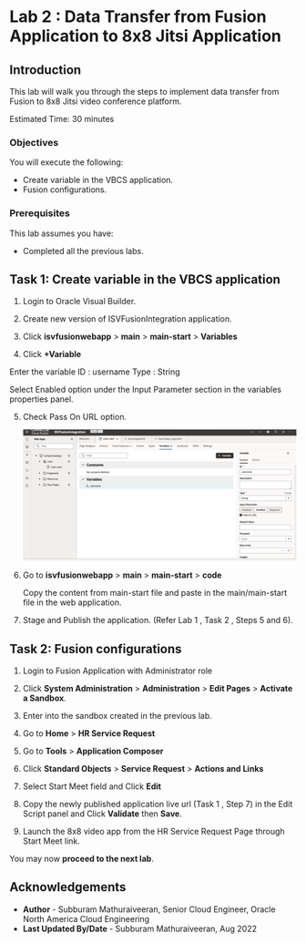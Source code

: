 # Lab 2 : Data Transfer from Fusion Application to 8x8 Jitsi Application

## Introduction

This lab will walk you through the steps to implement data transfer from Fusion to 8x8 Jitsi video conference platform.

Estimated Time: 30 minutes

### Objectives

You will execute the following:
- Create variable in the VBCS application.
- Fusion configurations.

### Prerequisites
This lab assumes you have:
- Completed all the previous labs.


## Task 1: Create variable in the VBCS application

1. Login to Oracle Visual Builder.

2. Create new version of ISVFusionIntegration application.

3. Click **isvfusionwebapp** > **main** > **main-start** > **Variables**

4. Click **+Variable**

  Enter the variable ID : username
                   Type : String

  Select Enabled option under the Input Parameter section in the variables properties panel.

5. Check Pass On URL option.

   ![Variable declaration](images/Screenshot1.png)

6. Go to **isvfusionwebapp** > **main** > **main-start** > **code**  

   Copy the content from main-start file and paste in the main/main-start file in the web application.

7. Stage and Publish the application. (Refer Lab 1 , Task 2 , Steps 5 and 6).

## Task 2: Fusion configurations

1. Login to Fusion Application with Administrator role

2. Click **System Administration** > **Administration** > **Edit Pages** > **Activate a Sandbox**.

3. Enter into the sandbox created in the previous lab.

4. Go to **Home** > **HR Service Request**

5. Go to **Tools** > **Application Composer**

6. Click **Standard Objects** > **Service Request** > **Actions and Links**

7. Select Start Meet field and Click **Edit**

8. Copy the newly published application live url (Task 1 , Step 7) in the Edit Script panel and  Click **Validate** then **Save**.

9. Launch the 8x8 video app from the HR Service Request Page through Start Meet link.

You may now **proceed to the next lab**.


## Acknowledgements

* **Author** - Subburam Mathuraiveeran, Senior Cloud Engineer, Oracle North America Cloud Engineering
* **Last Updated By/Date** - Subburam Mathuraiveeran, Aug 2022

